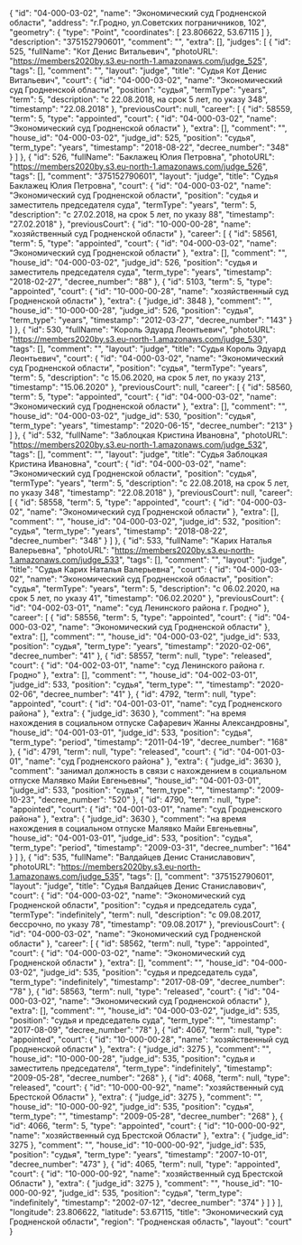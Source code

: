 {
    "id": "04-000-03-02",
    "name": "Экономический суд Гродненской области",
    "address": "г.Гродно, ул.Советских пограничников, 102",
    "geometry": {
        "type": "Point",
        "coordinates": [
            23.806622,
            53.67115
        ]
    },
    "description": "375152790601",
    "comment": "",
    "extra": [],
    "judges": [
        {
            "id": 525,
            "fullName": "Кот Денис Витальевич",
            "photoURL": "https://members2020by.s3.eu-north-1.amazonaws.com/judge_525",
            "tags": [],
            "comment": "",
            "layout": "judge",
            "title": "Судья Кот Денис Витальевич",
            "court": {
                "id": "04-000-03-02",
                "name": "Экономический суд Гродненской области",
                "position": "судья",
                "termType": "years",
                "term": 5,
                "description": "c 22.08.2018, на срок 5 лет, по указу 348",
                "timestamp": "22.08.2018"
            },
            "previousCourt": null,
            "career": [
                {
                    "id": 58559,
                    "term": 5,
                    "type": "appointed",
                    "court": {
                        "id": "04-000-03-02",
                        "name": "Экономический суд Гродненской области"
                    },
                    "extra": [],
                    "comment": "",
                    "house_id": "04-000-03-02",
                    "judge_id": 525,
                    "position": "судья",
                    "term_type": "years",
                    "timestamp": "2018-08-22",
                    "decree_number": "348"
                }
            ]
        },
        {
            "id": 526,
            "fullName": "Баклажец Юлия Петровна",
            "photoURL": "https://members2020by.s3.eu-north-1.amazonaws.com/judge_526",
            "tags": [],
            "comment": "375152790601",
            "layout": "judge",
            "title": "Судья Баклажец Юлия Петровна",
            "court": {
                "id": "04-000-03-02",
                "name": "Экономический суд Гродненской области",
                "position": "судья и заместитель председателя суда",
                "termType": "years",
                "term": 5,
                "description": "c 27.02.2018, на срок 5 лет, по указу 88",
                "timestamp": "27.02.2018"
            },
            "previousCourt": {
                "id": "10-000-00-28",
                "name": "хозяйственный суд Гродненской области"
            },
            "career": [
                {
                    "id": 58561,
                    "term": 5,
                    "type": "appointed",
                    "court": {
                        "id": "04-000-03-02",
                        "name": "Экономический суд Гродненской области"
                    },
                    "extra": [],
                    "comment": "",
                    "house_id": "04-000-03-02",
                    "judge_id": 526,
                    "position": "судья и заместитель председателя суда",
                    "term_type": "years",
                    "timestamp": "2018-02-27",
                    "decree_number": "88"
                },
                {
                    "id": 5103,
                    "term": 5,
                    "type": "appointed",
                    "court": {
                        "id": "10-000-00-28",
                        "name": "хозяйственный суд Гродненской области"
                    },
                    "extra": {
                        "judge_id": 3848
                    },
                    "comment": "",
                    "house_id": "10-000-00-28",
                    "judge_id": 526,
                    "position": "судья",
                    "term_type": "years",
                    "timestamp": "2012-03-27",
                    "decree_number": "143"
                }
            ]
        },
        {
            "id": 530,
            "fullName": "Король Эдуард Леонтьевич",
            "photoURL": "https://members2020by.s3.eu-north-1.amazonaws.com/judge_530",
            "tags": [],
            "comment": "",
            "layout": "judge",
            "title": "Судья Король Эдуард Леонтьевич",
            "court": {
                "id": "04-000-03-02",
                "name": "Экономический суд Гродненской области",
                "position": "судья",
                "termType": "years",
                "term": 5,
                "description": "c 15.06.2020, на срок 5 лет, по указу 213",
                "timestamp": "15.06.2020"
            },
            "previousCourt": null,
            "career": [
                {
                    "id": 58560,
                    "term": 5,
                    "type": "appointed",
                    "court": {
                        "id": "04-000-03-02",
                        "name": "Экономический суд Гродненской области"
                    },
                    "extra": [],
                    "comment": "",
                    "house_id": "04-000-03-02",
                    "judge_id": 530,
                    "position": "судья",
                    "term_type": "years",
                    "timestamp": "2020-06-15",
                    "decree_number": "213"
                }
            ]
        },
        {
            "id": 532,
            "fullName": "Заблоцкая Кристина Ивановна",
            "photoURL": "https://members2020by.s3.eu-north-1.amazonaws.com/judge_532",
            "tags": [],
            "comment": "",
            "layout": "judge",
            "title": "Судья Заблоцкая Кристина Ивановна",
            "court": {
                "id": "04-000-03-02",
                "name": "Экономический суд Гродненской области",
                "position": "судья",
                "termType": "years",
                "term": 5,
                "description": "c 22.08.2018, на срок 5 лет, по указу 348",
                "timestamp": "22.08.2018"
            },
            "previousCourt": null,
            "career": [
                {
                    "id": 58558,
                    "term": 5,
                    "type": "appointed",
                    "court": {
                        "id": "04-000-03-02",
                        "name": "Экономический суд Гродненской области"
                    },
                    "extra": [],
                    "comment": "",
                    "house_id": "04-000-03-02",
                    "judge_id": 532,
                    "position": "судья",
                    "term_type": "years",
                    "timestamp": "2018-08-22",
                    "decree_number": "348"
                }
            ]
        },
        {
            "id": 533,
            "fullName": "Карих Наталья Валерьевна",
            "photoURL": "https://members2020by.s3.eu-north-1.amazonaws.com/judge_533",
            "tags": [],
            "comment": "",
            "layout": "judge",
            "title": "Судья Карих Наталья Валерьевна",
            "court": {
                "id": "04-000-03-02",
                "name": "Экономический суд Гродненской области",
                "position": "судья",
                "termType": "years",
                "term": 5,
                "description": "c 06.02.2020, на срок 5 лет, по указу 41",
                "timestamp": "06.02.2020"
            },
            "previousCourt": {
                "id": "04-002-03-01",
                "name": "суд Ленинского района г. Гродно"
            },
            "career": [
                {
                    "id": 58556,
                    "term": 5,
                    "type": "appointed",
                    "court": {
                        "id": "04-000-03-02",
                        "name": "Экономический суд Гродненской области"
                    },
                    "extra": [],
                    "comment": "",
                    "house_id": "04-000-03-02",
                    "judge_id": 533,
                    "position": "судья",
                    "term_type": "years",
                    "timestamp": "2020-02-06",
                    "decree_number": "41"
                },
                {
                    "id": 58557,
                    "term": null,
                    "type": "released",
                    "court": {
                        "id": "04-002-03-01",
                        "name": "суд Ленинского района г. Гродно"
                    },
                    "extra": [],
                    "comment": "",
                    "house_id": "04-002-03-01",
                    "judge_id": 533,
                    "position": "судья",
                    "term_type": "",
                    "timestamp": "2020-02-06",
                    "decree_number": "41"
                },
                {
                    "id": 4792,
                    "term": null,
                    "type": "appointed",
                    "court": {
                        "id": "04-001-03-01",
                        "name": "суд Гродненского района"
                    },
                    "extra": {
                        "judge_id": 3630
                    },
                    "comment": "на время нахождения в социальном отпуске Сафаревич Жанны Александровны",
                    "house_id": "04-001-03-01",
                    "judge_id": 533,
                    "position": "судья",
                    "term_type": "period",
                    "timestamp": "2011-04-19",
                    "decree_number": "168"
                },
                {
                    "id": 4791,
                    "term": null,
                    "type": "released",
                    "court": {
                        "id": "04-001-03-01",
                        "name": "суд Гродненского района"
                    },
                    "extra": {
                        "judge_id": 3630
                    },
                    "comment": "занимал должность в связи с нахождением в социальном отпуске Малявко Майи Евгеньевны",
                    "house_id": "04-001-03-01",
                    "judge_id": 533,
                    "position": "судья",
                    "term_type": "",
                    "timestamp": "2009-10-23",
                    "decree_number": "520"
                },
                {
                    "id": 4790,
                    "term": null,
                    "type": "appointed",
                    "court": {
                        "id": "04-001-03-01",
                        "name": "суд Гродненского района"
                    },
                    "extra": {
                        "judge_id": 3630
                    },
                    "comment": "на время нахождения в социальном отпуске Малявко Майи Евгеньевны",
                    "house_id": "04-001-03-01",
                    "judge_id": 533,
                    "position": "судья",
                    "term_type": "period",
                    "timestamp": "2009-03-31",
                    "decree_number": "164"
                }
            ]
        },
        {
            "id": 535,
            "fullName": "Валдайцев Денис Станиславович",
            "photoURL": "https://members2020by.s3.eu-north-1.amazonaws.com/judge_535",
            "tags": [],
            "comment": "375152790601",
            "layout": "judge",
            "title": "Судья Валдайцев Денис Станиславович",
            "court": {
                "id": "04-000-03-02",
                "name": "Экономический суд Гродненской области",
                "position": "судья и председатель суда",
                "termType": "indefinitely",
                "term": null,
                "description": "c 09.08.2017, бессрочно, по указу 78",
                "timestamp": "09.08.2017"
            },
            "previousCourt": {
                "id": "04-000-03-02",
                "name": "Экономический суд Гродненской области"
            },
            "career": [
                {
                    "id": 58562,
                    "term": null,
                    "type": "appointed",
                    "court": {
                        "id": "04-000-03-02",
                        "name": "Экономический суд Гродненской области"
                    },
                    "extra": [],
                    "comment": "",
                    "house_id": "04-000-03-02",
                    "judge_id": 535,
                    "position": "судья и председатель суда",
                    "term_type": "indefinitely",
                    "timestamp": "2017-08-09",
                    "decree_number": "78"
                },
                {
                    "id": 58563,
                    "term": null,
                    "type": "released",
                    "court": {
                        "id": "04-000-03-02",
                        "name": "Экономический суд Гродненской области"
                    },
                    "extra": [],
                    "comment": "",
                    "house_id": "04-000-03-02",
                    "judge_id": 535,
                    "position": "судья и председатель суда",
                    "term_type": "",
                    "timestamp": "2017-08-09",
                    "decree_number": "78"
                },
                {
                    "id": 4067,
                    "term": null,
                    "type": "appointed",
                    "court": {
                        "id": "10-000-00-28",
                        "name": "хозяйственный суд Гродненской области"
                    },
                    "extra": {
                        "judge_id": 3275
                    },
                    "comment": "",
                    "house_id": "10-000-00-28",
                    "judge_id": 535,
                    "position": "судья и заместитель председателя",
                    "term_type": "indefinitely",
                    "timestamp": "2009-05-28",
                    "decree_number": "268"
                },
                {
                    "id": 4068,
                    "term": null,
                    "type": "released",
                    "court": {
                        "id": "10-000-00-92",
                        "name": "хозяйственный суд Брестской Области"
                    },
                    "extra": {
                        "judge_id": 3275
                    },
                    "comment": "",
                    "house_id": "10-000-00-92",
                    "judge_id": 535,
                    "position": "судья",
                    "term_type": "",
                    "timestamp": "2009-05-28",
                    "decree_number": "268"
                },
                {
                    "id": 4066,
                    "term": 5,
                    "type": "appointed",
                    "court": {
                        "id": "10-000-00-92",
                        "name": "хозяйственный суд Брестской Области"
                    },
                    "extra": {
                        "judge_id": 3275
                    },
                    "comment": "",
                    "house_id": "10-000-00-92",
                    "judge_id": 535,
                    "position": "судья",
                    "term_type": "years",
                    "timestamp": "2007-10-01",
                    "decree_number": "473"
                },
                {
                    "id": 4065,
                    "term": null,
                    "type": "appointed",
                    "court": {
                        "id": "10-000-00-92",
                        "name": "хозяйственный суд Брестской Области"
                    },
                    "extra": {
                        "judge_id": 3275
                    },
                    "comment": "",
                    "house_id": "10-000-00-92",
                    "judge_id": 535,
                    "position": "судья",
                    "term_type": "indefinitely",
                    "timestamp": "2002-07-12",
                    "decree_number": "374"
                }
            ]
        }
    ],
    "longitude": 23.806622,
    "latitude": 53.67115,
    "title": "Экономический суд Гродненской области",
    "region": "Гродненская область",
    "layout": "court"
}